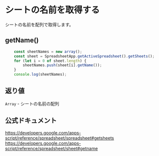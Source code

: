 # シートの名前を取得する

シートの名前を配列で取得します。

## getName()

```javascript
    const sheetNames = new array();
    const sheet = SpreadsheetApp.getActiveSpreadsheet().getSheets();
    for (let i = 0 of sheet.length) {
        sheetNames.push(sheet[i].getName());
    }
    console.log(sheetNames);
```

## 返り値

`Array` - シートの名前の配列

## 公式ドキュメント

<https://developers.google.com/apps-script/reference/spreadsheet/spreadsheet#getsheets>  
<https://developers.google.com/apps-script/reference/spreadsheet/sheet#getname>
